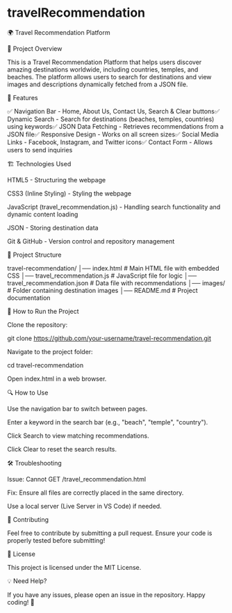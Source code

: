 # travelRecommendation
🌍 Travel Recommendation Platform

📌 Project Overview

This is a Travel Recommendation Platform that helps users discover amazing destinations worldwide, including countries, temples, and beaches. The platform allows users to search for destinations and view images and descriptions dynamically fetched from a JSON file.

🎯 Features

✅ Navigation Bar - Home, About Us, Contact Us, Search & Clear buttons✅ Dynamic Search - Search for destinations (beaches, temples, countries) using keywords✅ JSON Data Fetching - Retrieves recommendations from a JSON file✅ Responsive Design - Works on all screen sizes✅ Social Media Links - Facebook, Instagram, and Twitter icons✅ Contact Form - Allows users to send inquiries

🏗️ Technologies Used

HTML5 - Structuring the webpage

CSS3 (Inline Styling) - Styling the webpage

JavaScript (travel_recommendation.js) - Handling search functionality and dynamic content loading

JSON - Storing destination data

Git & GitHub - Version control and repository management

📂 Project Structure

travel-recommendation/
│── index.html            # Main HTML file with embedded CSS
│── travel_recommendation.js # JavaScript file for logic
│── travel_recommendation.json # Data file with recommendations
│── images/               # Folder containing destination images
│── README.md             # Project documentation

🚀 How to Run the Project

Clone the repository:

git clone https://github.com/your-username/travel-recommendation.git

Navigate to the project folder:

cd travel-recommendation

Open index.html in a web browser.

🔍 How to Use

Use the navigation bar to switch between pages.

Enter a keyword in the search bar (e.g., "beach", "temple", "country").

Click Search to view matching recommendations.

Click Clear to reset the search results.

🛠️ Troubleshooting

Issue: Cannot GET /travel_recommendation.html

Fix: Ensure all files are correctly placed in the same directory.

Use a local server (Live Server in VS Code) if needed.

📌 Contributing

Feel free to contribute by submitting a pull request. Ensure your code is properly tested before submitting!

📜 License

This project is licensed under the MIT License.

💡 Need Help?

If you have any issues, please open an issue in the repository.
Happy coding! 🚀
